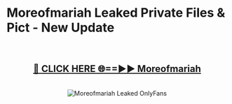 # Moreofmariah Leaked Private Files & Pict - New Update
<br>
<div align="center">
<h2><a href="https://mediafilles.blogspot.com/?title=Moreofmariah" rel="nofollow">🔴 CLICK HERE 🌐==►► Moreofmariah</a></h2>
<br>
<a href="https://mediafilles.blogspot.com/?title=Moreofmariah" rel="nofollow" data-target="animated-image.originalLink"><img src="https://i.ibb.co.com/WyWwxjT/player-gif2.gif" alt="Moreofmariah Leaked OnlyFans" style="max-width: 100%; display: inline-block;" data-target="animated-image.originalImage"></a>
</div>
<br>